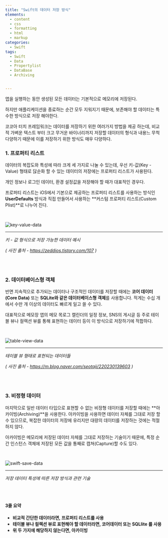 ```yaml
---
title: "Swift의 데이터 저장 방식"
elements:
  - content
  - css
  - formatting
  - html
  - markup
categories:
  - Swift
tags:
  - Swift
  - Data
  - Propertylist
  - DataBase
  - Archiving


---
```




앱을 실행하는 동안 생성된 모든 데이터는 기본적으로 메모리에 저장된다.

하지만 애플리케이션을 종료하는 순간 모두 지워지기 때문에, 보존해야 할 데이터는 특수한 방식으로 저장 해야한다.





코코아 터치 프레임워크는 데이터를 저장하기 위한 여러가지 방법을 제공 하는데, 비교적 가벼운 텍스트 부터 크고 무거운 바이너리까지 저장할 데이터의 형식과 내용느 무척 다양하기 때문에 이를 저장하기 위한 방식도 매우 다양하다.



### 1. 프로퍼티 리스트

데이터의 복잡도와 특성에 따라 크게 세 가지로 나눌 수 있는데, 우선 키-값(Key - Value) 형태로 닪순화 할 수 있는 데이터의 저장에는 프로퍼티 리스트가 사용된다.

개인 정보나 로그인 데이터, 환경 설정값을 저장해야 할 때가 대표적인 경우다.

프로퍼티 리스트는 iOS에서 기본으로 제공하는 프로퍼티 리스트를 사용하는 방식인 **UserDefaults** 방식과 직접 만들어서 사용하는 **커스텀 프로퍼티 리스트(Custom Plist)**로 나누어 진다.

<br>

![key-value-data](/images/key-value-data.jpeg)

------

*키 - 값 형식으로 저장 가능한 데이터 예시*

*( 사진 출처 - https://zeddios.tistory.com/107  )*

<br>

<br>

### 2. 데이터베이스형 객체

반면 지속적으로 추가되는 데이터나 구조적인 데이터를 저장할 때에는 **코어 데이터(Core Data)** 또는 **SQLite와 같은 데이터베이스형 객체**를 사용합니다. 적게는 수십 개에서 수만 개 이상의 데이터도 빠르게 일고 쓸 수 있다.

대표적으로 메모장 앱의 메모 목로그 캘린더의 일정 정보, SNS의 게시글 등 주로 테이블 뷰나 컬렉션 뷰를 통해 표현하는 데이터 등이 이 방식으로 저장하기에 적합하다.

<br>

![table-view-data](/images/table-view-data.jpeg)

------

*테이블 뷰 형태로 표현되는 데이터들*

*( 사진 출처 - https://m.blog.naver.com/seotaji/220230139603 )*

<br>

<br>

### 3. 비정형 데이터

마지막으로 일반 데이터 타입으로 표현할 수 없는 비정형 데이터를 저장할 때에는 **아카이빙(Archiving)**을 사용한다. 아카이빙을 사용하면 데이터 자체를 그대로 저장 할 수 있으므로, 복잡한 데이터의 저장에 유리지만 대량의 데이터를 저장하는 것에는 적절하지 않다.



아카이빙은 메모리에 저장된 데이터 자체를 그대로 저장하는 기술이기 때문에, 특정 순간 인스턴스 객체에 저장된 모든 값을 통째로 캡쳐(Capture)할 수도 있다.

<br>

![swift-save-data](/images/swift-save-data.jpeg)

------

*저장 데이터 특성에 따른 저장 방식과 관련 기술*

<br>

<br>

#### 3줄 요약

- **비교적 간단한 데이터라면, 프로퍼티 리스트를 사용**
- **테이블 뷰나 컬렉션 뷰로 표현해야 할 데이터라면, 코어데이터 또는 SQLIite 를 사용**
- **위 두 가지에 해당하지 않는다면, 아카이빙**

